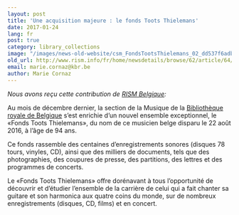 ```yaml
---
layout: post
title: 'Une acquisition majeure : le fonds Toots Thielemans'
date: 2017-01-24
lang: fr
post: true
category: library_collections
image: "/images/news-old-website/csm_FondsTootsThielemans_02_dd537f6adb.jpg"
old_url: http://www.rism.info/fr/home/newsdetails/browse/62/article/64/major-acquisition-in-belgium-fonds-toots-thielemans.html
email: marie.cornaz@kbr.be
author: Marie Cornaz
---
```


_Nous avons reçu cette contribution de [RISM Belgique](/working-groups.html):_

Au mois de décembre dernier, la section de la Musique de la [Bibliothèque royale de Belgique](http://www.kbr.be/fr "Ouvre un lien externe dans une nouvelle fenêtre") s’est enrichie d’un nouvel ensemble exceptionnel, le «Fonds Toots Thielemans», du nom de ce musicien belge disparu le 22 août 2016, à l’âge de 94 ans.

Ce fonds rassemble des centaines d’enregistrements sonores (disques 78 tours, vinyles, CD), ainsi que des milliers de documents, tels que des photographies, des coupures de presse, des partitions, des lettres et des programmes de concerts.

Le «Fonds Toots Thielemans» offre dorénavant à tous l’opportunité de découvrir et d’étudier l’ensemble de la carrière de celui qui a fait chanter sa guitare et son harmonica aux quatre coins du monde, sur de nombreux enregistrements (disques, CD, films) et en concert.

